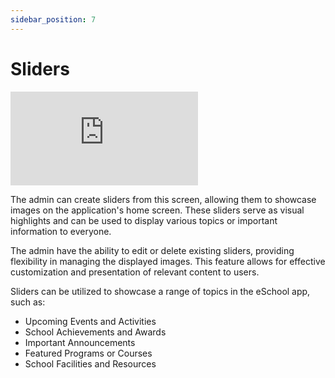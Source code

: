 ```yaml
---
sidebar_position: 7
---
```


# Sliders

<div class="container-iframe">
  <iframe class="responsive-iframe" src="https://www.youtube.com/embed/fLhpseE32xY" frameborder="0" allowfullscreen>
    Your browser doesn't support iframe. <a href="https://www.youtube.com/watch?v=fLhpseE32xY">Click Here To View The Video on YouTube</a>
  </iframe>
</div>

The admin can create sliders from this screen, allowing them to showcase images on the application's home screen. These sliders serve as visual highlights and can be used to display various topics or important information to everyone.

The admin have the ability to edit or delete existing sliders, providing flexibility in managing the displayed images. This feature allows for effective customization and presentation of relevant content to users.

Sliders can be utilized to showcase a range of topics in the eSchool app, such as:
- Upcoming Events and Activities
- School Achievements and Awards
- Important Announcements
- Featured Programs or Courses
- School Facilities and Resources 